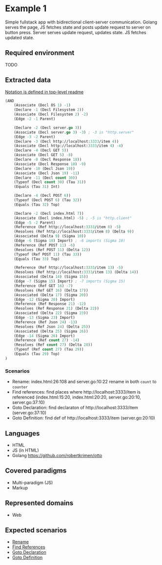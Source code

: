 
# Example 1

Simple fullstack app with bidirectional client-server communication.
Golang serves the page, JS fetches state and posts update request to server on button press.
Server serves update request, updates state. JS fetches updated state.

## Required environment

TODO

## Extracted data

[Notation is defined in top-level readme](../README.md)

```lisp
(AND
    (Associate (Decl OS 1) -1)
    (Declare -1 (Decl Filesystem 2))
    (Associate (Decl Filesystem 2) -2)
    (Edge -2 -1 Parent)

    (Declare -2 (Decl server.go 3))
    (Associate (Decl server.go 3) -3) ; -3 is "http.server"
    (Edge -3 -2 Parent)
    (Declare -3 (Decl http://localhost:3333/item 4))
    (Associate (Decl http://localhost:3333/item 4) -4)
    (Declare -4 (Decl GET 5))
    (Associate (Decl GET 5) -8)
    (Declare -8 (Decl Response 18))
    (Associate (Decl Response 18) -9)
    (Declare -10 (Decl Json 19))
    (Associate (Decl Json 19) -11)
    (Declare -11 (Decl count 30))
    (Typeof (Decl count 30) (Tau 31))
    (Equals (Tau 31) Int)

    (Declare -4 (Decl POST 6))
    (Typeof (Decl POST 6) (Tau 32))
    (Equals (Tau 32) Top)

    (Declare -2 (Decl index.html 7))
    (Associate (Decl index.html) -5) ; -5 is "http.client"
    (Edge -5 -2 Parent)
    (Reference (Ref http://localhost:3333/item 8) -5)
    (Resolves (Ref http://localhost:3333/item 8) (Delta 9))
    (Associated (Delta 9) (Sigma 10))
    (Edge -6 (Sigma 10) Import) ; -6 imports (Sigma 10)
    (Reference (Ref POST 11) -6)
    (Resolves (Ref POST 11) (Delta 12))
    (Typeof (Ref POST 11) (Tau 33))
    (Equals (Tau 33) Top)

    (Reference (Ref http://localhost:3333/item 13) -5)
    (Resolves (Ref http://localhost:3333/item 13) (Delta 14))
    (Associated (Delta 14) (Sigma 15))
    (Edge -7 (Sigma 15) Import) ; -7 imports (Sigma 15)
    (Reference (Ref GET 16) -7)
    (Resolves (Ref GET 16) (Delta 17))
    (Associated (Delta 17) (Sigma 20))
    (Edge -12 (Sigma 20) Import)
    (Reference (Ref Response 21) -12)
    (Resolves (Ref Response 21) (Delta 22))
    (Associated (Delta 22) (Sigma 23))
    (Edge -13 (Sigma 23) Import)
    (Reference (Ref Json 24) -13)
    (Resolves (Ref Json 24) (Delta 25))
    (Associated (Delta 25) (Sigma 26))
    (Edge -14 (Sigma 26) Import)
    (Reference (Ref count 27) -14)
    (Resolves (Ref count 27) (Delta 28))
    (Typeof (Ref count 27) (Tau 29))
    (Equals (Tau 29) Top)
)
```

### Scenarios

- Rename: index.html:26:108 and server.go:10:22 rename in both `count` to `counter`
- Find references: find places where http://localhost:3333/item is referenced (index.html:15:20, index.html:20:20, server.go:20:10, server.go:37:10)
- Goto Declaration: find declaraton of http://localhost:3333/item (server.go:37:10)
- Goto Definition: find def of http://localhost:3333/item (server.go:20:10)

## Languages

- HTML
- JS (in HTML)
- Golang https://github.com/robertkrimen/otto

## Covered paradigms

- Multi-paradigm (JS)
- Markup

## Represented domains

- Web

## Expected scenarios

- [Rename](https://microsoft.github.io/language-server-protocol/specifications/lsp/3.17/specification/#textDocument_rename)
- [Find References](https://microsoft.github.io/language-server-protocol/specifications/lsp/3.17/specification/#textDocument_references)
- [Goto Declaration](https://microsoft.github.io/language-server-protocol/specifications/lsp/3.17/specification/#textDocument_declaration)
- [Goto Definition](https://microsoft.github.io/language-server-protocol/specifications/lsp/3.17/specification/#textDocument_definition)